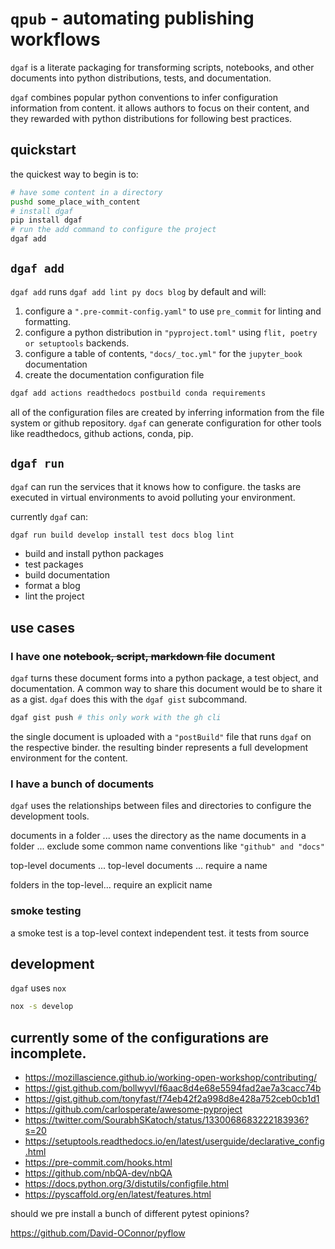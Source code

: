 # `qpub` - automating publishing workflows

`dgaf` is a literate packaging for transforming scripts, notebooks, and other documents into python distributions, tests, and documentation.

`dgaf` combines popular python conventions to infer configuration information from content. it allows authors to focus on their content, and they rewarded with python distributions for following best practices.

## quickstart

the quickest way to begin is to:

```bash
# have some content in a directory
pushd some_place_with_content
# install dgaf
pip install dgaf
# run the add command to configure the project
dgaf add
```

## `dgaf add`

`dgaf add` runs `dgaf add lint py docs blog` by default and will:

1. configure a `".pre-commit-config.yaml"` to use `pre_commit` for linting and formatting.
2. configure a python distribution in `"pyproject.toml"` using `flit, poetry or setuptools` backends.
3. configure a table of contents, `"docs/_toc.yml"` for the `jupyter_book` documentation
4. create the documentation configuration file

```bash
dgaf add actions readthedocs postbuild conda requirements
```

all of the configuration files are created by inferring information from the file system or github repository. `dgaf` can generate configuration for other tools like readthedocs, github actions, conda, pip.

## `dgaf run`

`dgaf` can run the services that it knows how to configure. the tasks are executed in virtual environments to avoid polluting your environment.


currently `dgaf` can:

```bash
dgaf run build develop install test docs blog lint
```

* build and install python packages
* test packages
* build documentation
* format a blog
* lint the project


## use cases

### I have one ~~notebook, script, markdown file~~ document

`dgaf` turns these document forms into a python package, a test object, and documentation. A common way to share this document would be to share it as a gist. `dgaf` does this with the `dgaf gist` subcommand.

```bash
dgaf gist push # this only work with the gh cli
```

the single document is uploaded with a `"postBuild"` file that runs `dgaf` on the respective binder. the resulting binder represents a full development environment for the content.

### I have a bunch of documents

`dgaf` uses the relationships between files and directories to configure the development tools.

documents in a folder ... uses the directory as the name
documents in a folder ... exclude some common name conventions like `"github" and "docs"`

top-level documents ...
top-level documents ... require a name

folders in the top-level... require an explicit name

### smoke testing

a smoke test is a top-level context independent test. it tests from source

## development

`dgaf` uses `nox`

```bash
nox -s develop
```

## currently some of the configurations are incomplete.

* https://mozillascience.github.io/working-open-workshop/contributing/
* https://gist.github.com/bollwyvl/f6aac8d4e68e5594fad2ae7a3cacc74b
* https://gist.github.com/tonyfast/f74eb42f2a998d8e428a752ceb0cb1d1
* https://github.com/carlosperate/awesome-pyproject
* https://twitter.com/SourabhSKatoch/status/1330068683222183936?s=20
* https://setuptools.readthedocs.io/en/latest/userguide/declarative_config.html
* https://pre-commit.com/hooks.html
* https://github.com/nbQA-dev/nbQA
* https://docs.python.org/3/distutils/configfile.html
* https://pyscaffold.org/en/latest/features.html

should we pre install a bunch of different pytest opinions?

[github actions]: #
https://github.com/David-OConnor/pyflow
